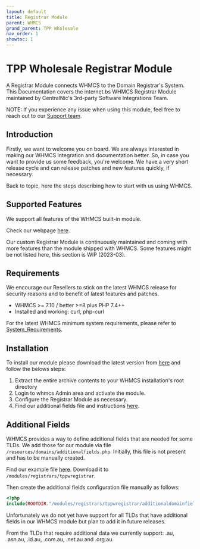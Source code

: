```yaml
---
layout: default
title: Registrar Module
parent: WHMCS
grand_parent: TPP Wholesale
nav_order: 1
showtoc: 1
---
```


# TPP Wholesale Registrar Module

A Registrar Module connects WHMCS to the Domain Registrar's System. This Documentation covers the internet.bs WHMCS Registrar Module maintained by CentralNic's 3rd-party Software Integrations Team.

NOTE: If you experience any issue when using this module, feel free to reach out to our [Support team](#contact-us).

## Introduction

Firstly, we want to welcome you on board. We are always interested in making our WHMCS integration and documentation better. So, in case you want to provide us some feedback, you're welcome.
We have a very short release cycle and can release patches and new features quickly, if necessary.

Back to topic, here the steps describing how to start with us using WHMCS.

## Supported Features

We support all features of the WHMCS built-in module.

Check our webpage [here](https://www.tppwholesale.com.au/whmcs/).

Our custom Registrar Module is continuously maintained and coming with more features than the module shipped with WHMCS.
Some features might be not listed here, this section is WIP (2023-03).

## Requirements

We encourage our Resellers to stick on the latest WHMCS release for security reasons and to benefit of latest features and patches.

- WHMCS >= 7.10 / better >=8 plus PHP 7.4++
- Installed and working: curl, php-curl

For the latest WHMCS minimum system requirements, please refer to [System_Requirements](https://docs.whmcs.com/System_Requirements).

## Installation

To install our module please download the latest version from [here](https://github.com/centralnicgroup-opensource/rtldev-middleware-whmcs/raw/main/whmcs-tpp-registrar-latest.zip) and follow the belows steps:

1. Extract the entire archive contents to your WHMCS installation's root directory
2. Login to whmcs Admin area and activate the module.
3. Configure the Registrar Module as necessary.
4. Find our additional fields file and instructions [here](#additionalfields).

## Additional Fields

WHMCS provides a way to define additional fields that are needed for some TLDs. We add those for our module via file `/resources/domains/additionalfields.php`. Initially, this file is not present and has to be manually created.

Find our example file [here](https://raw.githubusercontent.com/centralnicgroup-opensource/rtldev-middleware-whmcs/archive/tppwregistrar/additionaldomainfields_sample.php). Download it to `/modules/registrars/tppwregistrar`.

Then create the additional fields configuration file manually as follows:

```php
<?php
include(ROOTDIR."/modules/registrars/tppwregistrar/additionaldomainfields_sample.php");
```

Unfortunately we do not yet have support for all TLDs that have additional fields in our WHMCS module but plan to add it in future releases.

From the TLDs that require additional data we currently support: .au, .asn.au, .id.au, .com.au, .net.au and .org.au.
